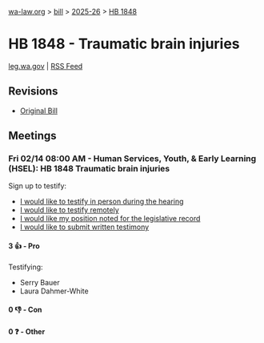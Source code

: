 [wa-law.org](/) > [bill](/bill/) > [2025-26](/bill/2025-26/) > [HB 1848](/bill/2025-26/hb/1848/)

# HB 1848 - Traumatic brain injuries
[leg.wa.gov](https://app.leg.wa.gov/billsummary?BillNumber=1848&Year=2025&Initiative=false) | [RSS Feed](./rss.xml)

## Revisions
* [Original Bill](1/)

## Meetings
### Fri 02/14 08:00 AM - Human Services, Youth, & Early Learning (HSEL): HB 1848 Traumatic brain injuries
Sign up to testify:
* [I would like to testify in person during the hearing](https://app.leg.wa.gov/csi/Testifier/Add?chamber=House&mId=32764&aId=163813&caId=25808&tId=1)
* [I would like to testify remotely](https://app.leg.wa.gov/csi/Testifier/Add?chamber=House&mId=32764&aId=163813&caId=25808&tId=2)
* [I would like my position noted for the legislative record](https://app.leg.wa.gov/csi/Testifier/Add?chamber=House&mId=32764&aId=163813&caId=25808&tId=3)
* [I would like to submit written testimony](https://app.leg.wa.gov/csi/Testifier/Add?chamber=House&mId=32764&aId=163813&caId=25808&tId=4)

#### 3 👍 - Pro
Testifying:
* Serry Bauer
* Laura Dahmer-White

#### 0 👎 - Con

#### 0 ❓ - Other
